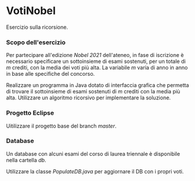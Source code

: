 # VotiNobel
Esercizio sulla ricorsione.

### Scopo dell'esercizio

Per partecipare all'edizione *Nobel 2021* dell'ateneo, in fase di iscrizione è necessario specificare un sottoinsieme di esami
sostenuti, per un totale di *m* crediti, con la media dei voti più alta. La variabile *m* varia di anno in anno in base alle
specifiche del concorso.

Realizzare un programma in Java dotato di interfaccia grafica che permetta di trovare il sottoinsieme di esami sostenuti di *m*
crediti con la media più alta. Utilizzare un algoritmo ricorsivo per implementare la soluzione.

### Progetto Eclipse

Uitilizzare il progetto base del branch *master*.

### Database

Un database con alcuni esami del corso di laurea triennale è disponibile nella cartella *db*.

Utilizzare la classe *PopulateDB.java* per aggiornare il DB con i propri voti.
